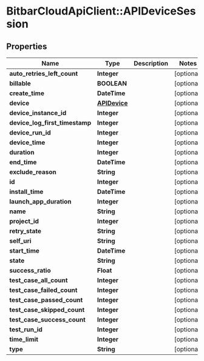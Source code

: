 # BitbarCloudApiClient::APIDeviceSession

## Properties
Name | Type | Description | Notes
------------ | ------------- | ------------- | -------------
**auto_retries_left_count** | **Integer** |  | [optional] 
**billable** | **BOOLEAN** |  | [optional] 
**create_time** | **DateTime** |  | [optional] 
**device** | [**APIDevice**](APIDevice.md) |  | [optional] 
**device_instance_id** | **Integer** |  | [optional] 
**device_log_first_timestamp** | **Integer** |  | [optional] 
**device_run_id** | **Integer** |  | [optional] 
**device_time** | **Integer** |  | [optional] 
**duration** | **Integer** |  | [optional] 
**end_time** | **DateTime** |  | [optional] 
**exclude_reason** | **String** |  | [optional] 
**id** | **Integer** |  | [optional] 
**install_time** | **DateTime** |  | [optional] 
**launch_app_duration** | **Integer** |  | [optional] 
**name** | **String** |  | [optional] 
**project_id** | **Integer** |  | [optional] 
**retry_state** | **String** |  | [optional] 
**self_uri** | **String** |  | [optional] 
**start_time** | **DateTime** |  | [optional] 
**state** | **String** |  | [optional] 
**success_ratio** | **Float** |  | [optional] 
**test_case_all_count** | **Integer** |  | [optional] 
**test_case_failed_count** | **Integer** |  | [optional] 
**test_case_passed_count** | **Integer** |  | [optional] 
**test_case_skipped_count** | **Integer** |  | [optional] 
**test_case_success_count** | **Integer** |  | [optional] 
**test_run_id** | **Integer** |  | [optional] 
**time_limit** | **Integer** |  | [optional] 
**type** | **String** |  | [optional] 


